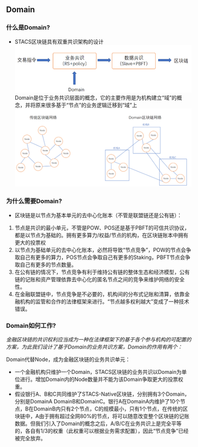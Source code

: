 ## Domain
### 什么是Domain?
+ STACS区块链具有双重共识架构的设计
![](../images/design/Domain/Domain_stacs.png)
Domain是位于业务共识层面的概念，它的主要作用是为机构建立“域”的概念，并将原来很多基于“节点”的业务逻辑迁移到“域”上
![](../images/design/Domain/Domain_chain.png)
### 为什么需要Domain?
+ 区块链是以节点为基本单元的去中心化账本（不管是联盟链还是公有链）：
1. 节点是共识的最小单元，不管是POW、POS还是基于PBFT的可信共识协议，都是以节点为基础的。拥有更多算力/权益/节点的机构，在区块链账本中拥有更大的投票权
2. 以节点为基础单元的去中心化账本，必然将导致“节点竞争”，POW的节点会争取自己有更多的算力，POS节点会争取自己有更多的Staking，PBFT节点会争取自己有更多的节点数量。
3. 在公有链的情况下，节点竞争有利于维持公有链的整体生态和经济模型，公有链的记账和资产管理依靠去中心化的匿名节点之间的竞争来维护网络的安全性。
4. 在金融联盟链中，节点竞争是不必要的，机构间的分布式记账和清算，依靠金融机构的监管和合作的法律框架来进行。“节点越多权利越大”变成了一种技术错误。
### Domain如何工作?
*金融区块链的共识权利应当成为一种在法律框架下的基于各个参与机构的可配置的方案，为此我们设计了基于Domain的业务共识方案，Domain的作用有两个：*

Domain代替Node，成为金融区块链的业务共识单元：



- 一个金融机构只维护一个Domain，STACS区块链的业务共识以Domain为单位进行。增加Domain内的Node数量并不能为该Domain争取更大的投票权重。
- 假设银行A、B和C共同维护了STACS-Native区块链，分别拥有3个Domain，分别是DomainA DomainB和DomainC。银行A在DomainA内维护了10个节点，B在DomainB内只有2个节点，C的规模最小，只有1个节点，在传统的区块链中，A由于拥有超过全网80%的节点，将可以随意改变整个区块链的记账数据。但我们引入了Domain的概念之后，A/B/C在业务共识上是完全平等的，各自有1/3的权重（此权重可以根据业务需求配置），因此“节点竞争”已经被完全放弃。